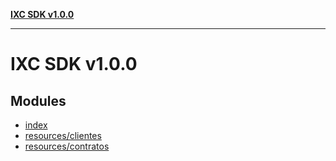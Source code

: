 [**IXC SDK v1.0.0**](README.md)

***

# IXC SDK v1.0.0

## Modules

- [index](index/README.md)
- [resources/clientes](resources/clientes/README.md)
- [resources/contratos](resources/contratos/README.md)
